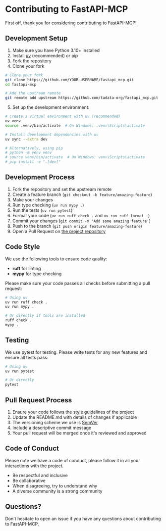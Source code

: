 # Contributing to FastAPI-MCP

First off, thank you for considering contributing to FastAPI-MCP! 

## Development Setup

1. Make sure you have Python 3.10+ installed
2. Install [uv](https://docs.astral.sh/uv/getting-started/installation/) (recommended) or pip
3. Fork the repository
4. Clone your fork

```bash
# Clone your fork
git clone https://github.com/YOUR-USERNAME/fastapi_mcp.git
cd fastapi-mcp

# Add the upstream remote
git remote add upstream https://github.com/tadata-org/fastapi_mcp.git
```

5. Set up the development environment:

```bash
# Create a virtual environment with uv (recommended)
uv venv
source .venv/bin/activate  # On Windows: .venv\Scripts\activate

# Install development dependencies with uv
uv sync --extra dev

# Alternatively, using pip
# python -m venv venv
# source venv/bin/activate  # On Windows: venv\Scripts\activate
# pip install -e ".[dev]"
```

## Development Process

1. Fork the repository and set the upstream remote
2. Create a feature branch (`git checkout -b feature/amazing-feature`)
3. Make your changes
4. Run type checking (`uv run mypy .`)
5. Run the tests (`uv run pytest`)
6. Format your code (`uv run ruff check .` and `uv run ruff format .`)
7. Commit your changes (`git commit -m 'Add some amazing feature'`)
8. Push to the branch (`git push origin feature/amazing-feature`)
9. Open a Pull Request on [the project repository](https://github.com/tadata-org/fastapi_mcp/)

## Code Style

We use the following tools to ensure code quality:

- **ruff** for linting
- **mypy** for type checking

Please make sure your code passes all checks before submitting a pull request:

```bash
# Using uv
uv run ruff check .
uv run mypy .

# Or directly if tools are installed
ruff check .
mypy .
```

## Testing

We use pytest for testing. Please write tests for any new features and ensure all tests pass:

```bash
# Using uv
uv run pytest

# Or directly
pytest
```

## Pull Request Process

1. Ensure your code follows the style guidelines of the project
2. Update the README.md with details of changes if applicable
3. The versioning scheme we use is [SemVer](http://semver.org/)
4. Include a descriptive commit message
5. Your pull request will be merged once it's reviewed and approved

## Code of Conduct

Please note we have a code of conduct, please follow it in all your interactions with the project.

- Be respectful and inclusive
- Be collaborative
- When disagreeing, try to understand why
- A diverse community is a strong community

## Questions?

Don't hesitate to open an issue if you have any questions about contributing to FastAPI-MCP. 